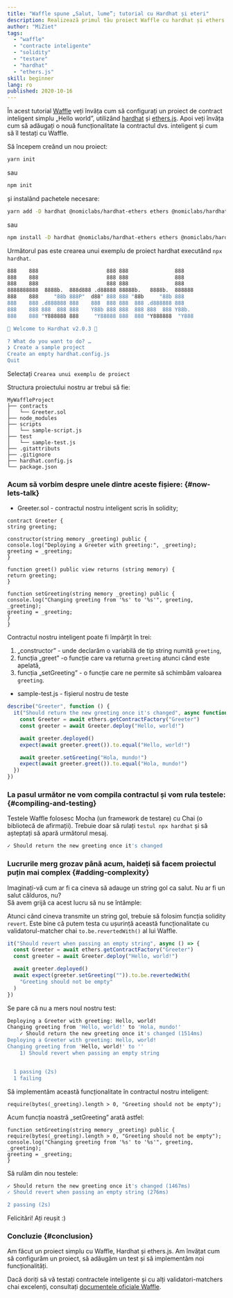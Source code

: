 ```yaml
---
title: "Waffle spune „Salut, lume”; tutorial cu Hardhat și eteri"
description: Realizează primul tău proiect Waffle cu hardhat și ethers.js
author: "MiZiet"
tags:
  - "waffle"
  - "contracte inteligente"
  - "solidity"
  - "testare"
  - "hardhat"
  - "ethers.js"
skill: beginner
lang: ro
published: 2020-10-16
---
```


În acest tutorial [Waffle](https://ethereum-waffle.readthedocs.io) veți învăța cum să configurați un proiect de contract inteligent simplu „Hello world”, utilizând [hardhat](https://hardhat.org/) și [ethers.js](https://docs.ethers.io/v5/). Apoi veți învăța cum să adăugați o nouă funcționalitate la contractul dvs. inteligent și cum să îl testați cu Waffle.

Să începem creând un nou proiect:

```bash
yarn init
```

sau

```bash
npm init
```

și instalând pachetele necesare:

```bash
yarn add -D hardhat @nomiclabs/hardhat-ethers ethers @nomiclabs/hardhat-waffle ethereum-waffle chai
```

sau

```bash
npm install -D hardhat @nomiclabs/hardhat-ethers ethers @nomiclabs/hardhat-waffle ethereum-waffle chai
```

Următorul pas este crearea unui exemplu de proiect hardhat executând `npx hardhat`.

```bash
888    888                      888 888               888
888    888                      888 888               888
888    888                      888 888               888
8888888888  8888b.  888d888 .d88888 88888b.   8888b.  888888
888    888     "88b 888P"  d88" 888 888 "88b     "88b 888
888    888 .d888888 888    888  888 888  888 .d888888 888
888    888 888  888 888    Y88b 888 888  888 888  888 Y88b.
888    888 "Y888888 888     "Y88888 888  888 "Y888888  "Y888

👷 Welcome to Hardhat v2.0.3 👷‍

? What do you want to do? …
❯ Create a sample project
Create an empty hardhat.config.js
Quit
```

Selectați `Crearea unui exemplu de proiect`

Structura proiectului nostru ar trebui să fie:

```
MyWaffleProject
├── contracts
│   └── Greeter.sol
├── node_modules
├── scripts
│   └── sample-script.js
├── test
│   └── sample-test.js
├── .gitattributs
├── .gitignore
├── hardhat.config.js
└── package.json
```

### Acum să vorbim despre unele dintre aceste fișiere: \{#now-lets-talk}

- Greeter.sol - contractul nostru inteligent scris în solidity;

```solidity
contract Greeter {
string greeting;

constructor(string memory _greeting) public {
console.log("Deploying a Greeter with greeting:", _greeting);
greeting = _greeting;
}

function greet() public view returns (string memory) {
return greeting;
}

function setGreeting(string memory _greeting) public {
console.log("Changing greeting from '%s' to '%s'", greeting, _greeting);
greeting = _greeting;
}
}
```

Contractul nostru inteligent poate fi împărțit în trei:

1. „constructor” - unde declarăm o variabilă de tip string numită `greeting`,
2. funcția „greet” -o funcție care va returna `greeting` atunci când este apelată,
3. funcția „setGreeting” - o funcție care ne permite să schimbăm valoarea `greeting`.

- sample-test.js - fișierul nostru de teste

```js
describe("Greeter", function () {
  it("Should return the new greeting once it's changed", async function () {
    const Greeter = await ethers.getContractFactory("Greeter")
    const greeter = await Greeter.deploy("Hello, world!")

    await greeter.deployed()
    expect(await greeter.greet()).to.equal("Hello, world!")

    await greeter.setGreeting("Hola, mundo!")
    expect(await greeter.greet()).to.equal("Hola, mundo!")
  })
})
```

### La pasul următor ne vom compila contractul și vom rula testele: \{#compiling-and-testing}

Testele Waffle folosesc Mocha (un framework de testare) cu Chai (o bibliotecă de afirmații). Trebuie doar să rulați `testul npx hardhat` și să așteptați să apară următorul mesaj.

```bash
✓ Should return the new greeting once it's changed
```

### Lucrurile merg grozav până acum, haideți să facem proiectul puțin mai complex<Emoji text=":slightly_smiling_face:" size={1}/> \{#adding-complexity}

Imaginați-vă cum ar fi ca cineva să adauge un string gol ca salut. Nu ar fi un salut călduros, nu?  
Să avem grijă ca acest lucru să nu se întâmple:

Atunci când cineva transmite un string gol, trebuie să folosim funcția solidity `revert`. Este bine că putem testa cu ușurință această funcționalitate cu validatorul-matcher chai `to.be.revertedWith()` al lui Waffle.

```js
it("Should revert when passing an empty string", async () => {
  const Greeter = await ethers.getContractFactory("Greeter")
  const greeter = await Greeter.deploy("Hello, world!")

  await greeter.deployed()
  await expect(greeter.setGreeting("")).to.be.revertedWith(
    "Greeting should not be empty"
  )
})
```

Se pare că nu a mers noul nostru test:

```bash
Deploying a Greeter with greeting: Hello, world!
Changing greeting from 'Hello, world!' to 'Hola, mundo!'
    ✓ Should return the new greeting once it's changed (1514ms)
Deploying a Greeter with greeting: Hello, world!
Changing greeting from 'Hello, world!' to ''
    1) Should revert when passing an empty string


  1 passing (2s)
  1 failing
```

Să implementăm această funcționalitate în contractul nostru inteligent:

```solidity
require(bytes(_greeting).length > 0, "Greeting should not be empty");
```

Acum funcția noastră „setGreeting” arată astfel:

```solidity
function setGreeting(string memory _greeting) public {
require(bytes(_greeting).length > 0, "Greeting should not be empty");
console.log("Changing greeting from '%s' to '%s'", greeting, _greeting);
greeting = _greeting;
}
```

Să rulăm din nou testele:

```bash
✓ Should return the new greeting once it's changed (1467ms)
✓ Should revert when passing an empty string (276ms)

2 passing (2s)
```

Felicitări! Ați reușit :)

### Concluzie \{#conclusion}

Am făcut un proiect simplu cu Waffle, Hardhat și ethers.js. Am învățat cum să configurăm un proiect, să adăugăm un test și să implementăm noi funcționalități.

Dacă doriți să vă testați contractele inteligente și cu alți validatori-matchers chai excelenți, consultați [documentele oficiale Waffle](https://ethereum-waffle.readthedocs.io/en/latest/matchers.html).

